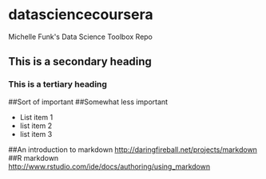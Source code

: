 datasciencecoursera
===================

Michelle Funk's Data Science Toolbox Repo
## This is a secondary heading
### This is a tertiary heading

##Sort of important
##Somewhat less important
* List item 1
* list item 2
* list item 3

##An introduction to markdown http://daringfireball.net/projects/markdown
##R markdown http://www.rstudio.com/ide/docs/authoring/using_markdown

